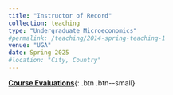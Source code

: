 ```yaml
---
title: "Instructor of Record"
collection: teaching
type: "Undergraduate Microeconomics"
#permalink: /teaching/2014-spring-teaching-1
venue: "UGA"
date: Spring 2025
#location: "City, Country"
---
```


[**Course Evaluations**](/files/Course_Evaluations_Brad_Curtis.pdf){: .btn .btn--small} 
